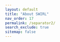 ```yaml
---
layout: default
title: "About SWIRL"
nav_order: 17
permalink: /separator2/
search_exclude: true
sitemap: false
---
```

